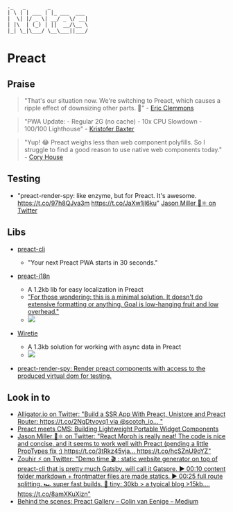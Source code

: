 ```
._   _       _            
| \ | | ___ | |_ ___  ___
|  \| |/ _ \| __/ _ \/ __|
| |\  | (_) | ||  __/\__ \
|_| \_|\___/ \__\___||___/

```
# Preact

## Praise
> "That's our situation now. We're switching to Preact, which causes a ripple effect of downsizing other parts. 💯" - [Eric Clemmons](https://twitter.com/ericclemmons/status/845055605924659200)

> "PWA Update: - Regular 2G (no cache) - 10x CPU Slowdown - 100/100 Lighthouse" - [Kristofer Baxter](https://twitter.com/kristoferbaxter/status/844806518176329728)

> "Yup! 😂 Preact weighs less than web component polyfills. So I struggle to find a good reason to use native web components today." - [Cory House](https://twitter.com/housecor/status/873320068993699840)

## Testing
- "preact-render-spy: like enzyme, but for Preact. It's awesome. https://t.co/97h8QJva3m https://t.co/JaXw1jl6ku" [Jason Miller 🦊⚛ on Twitter](https://twitter.com/_developit/status/884446691776241665)

## Libs
- [preact-cli](https://github.com/developit/preact-cli)
  - "Your next Preact PWA starts in 30 seconds."

- [preact-i18n](https://github.com/synacor/preact-i18n)
  - A 1.2kb lib for easy localization in Preact
  - ["For those wondering: this is a minimal solution. It doesn't do extensive formatting or anything. Goal is low-hanging fruit and low overhead."](https://twitter.com/_developit/status/873273055539277824)
  - ![](https://pbs.twimg.com/media/DB53xB0UIAE0Fhn.jpg)

- [Wiretie](https://github.com/synacor/wiretie)
  - A 1.3kb solution for working with async data in Preact
  - ![](https://pbs.twimg.com/media/DBrIsNJUwAAIdIf.jpg)

- [preact-render-spy: Render preact components with access to the produced virtual dom for testing.](https://github.com/mzgoddard/preact-render-spy)

## Look in to
- [Alligator\.io on Twitter: "Build a SSR App With Preact, Unistore and Preact Router: https://t\.co/2NgDtvoyq1 via @scotch\_io… "](https://twitter.com/alligatorio/status/981604827699535872)
- [Preact meets CMS: Building Lightweight Portable Widget Components](https://medium.com/@_zouhir/preact-meets-cms-building-lightweight-portable-widget-components-e151622e2ac6)
- [Jason Miller 🦊⚛ on Twitter: "React Morph is really neat\! The code is nice and concise, and it seems to work well with Preact \(pending a little PropTypes fix ;\) https://t\.co/3tRkz45vja… https://t\.co/hcSZnU9oYZ"](https://twitter.com/_developit/status/968503628465131520)
- [Zouhir ⚡ on Twitter: "Demo time 🎬 : static website generator on top of preact\-cli that is pretty much Gatsby, will call it Gatspre\. ▶️ 00:10 content folder markdown \+ frontmatter files are made statics\. ▶️ 00:25 full route splitting\. 🏎 super fast builds\. 🐥 tiny: 30kb > a typical blog >15kb\.… https://t\.co/8amXKuXizn"](https://twitter.com/_zouhir/status/969883925756641280)
- [Behind the scenes: Preact Gallery – Colin van Eenige – Medium](https://medium.com/@cvaneenige/behind-the-scenes-preact-gallery-c1788ee01001)
